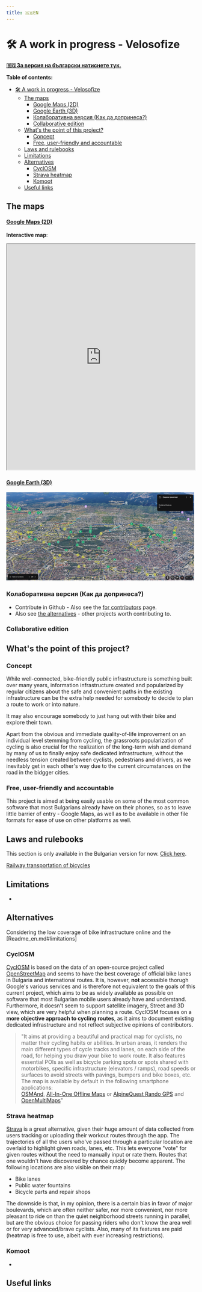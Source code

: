 ```yaml
---
title: 🇬🇧EN
---
```


# 🛠 A work in progress - Velosofize

[**🇧🇬 За версия на български натиснете тук.**](Readme.md)

**Table of contents:**

- [🛠 A work in progress - Velosofize](#-a-work-in-progress---velosofize)
  - [The maps](#the-maps)
      - [Google Maps (2D)](#google-maps-2d)
      - [Google Earth (3D)](#google-earth-3d)
    - [Колаборативна версия (Как да допринеса?)](#колаборативна-версия-как-да-допринеса)
    - [Collaborative edition](#collaborative-edition)
  - [What's the point of this project?](#whats-the-point-of-this-project)
    - [Concept](#concept)
    - [Free, user-friendly and accountable](#free-user-friendly-and-accountable)
  - [Laws and rulebooks](#laws-and-rulebooks)
  - [Limitations](#limitations)
  - [Alternatives](#alternatives)
    - [CyclOSM](#cyclosm)
    - [Strava heatmap](#strava-heatmap)
    - [Komoot](#komoot)
  - [Useful links](#useful-links)

## The maps

#### [Google Maps (2D)](https://www.google.com/maps/d/u/0/edit?mid=13Ke06MOSLTuBBbr2ITKNV7kLhs_v2Qc&usp=sharing)

**Interactive map**:
<iframe src="https://www.google.com/maps/d/u/0/embed?mid=13Ke06MOSLTuBBbr2ITKNV7kLhs_v2Qc&ehbc=2E312F" width="500" height="600"></iframe>

#### [Google Earth (3D)](https://earth.google.com/web/@42.68536362,23.34252187,551.21893103a,13559.28278408d,35y,-0h,0t,0r/data=CgRCAggBMigKJgokCiAxM0tlMDZNT1NMVHVCQmJyMklUS05WN2tMaHNfdjJRYyACOgMKATBCAggASggI3rfSkgMQAQ)

<img src="attachments/earth_view.png" alt="Alt Text" width="500">

### Колаборативна версия (Как да допринеса?)

* Contribute in Github - Also see the [for contributors](for_contributors/Readme.md) page.
* Also see [the alternatives](https://github.com/velosofist/velosofize/tree/main/for_contributors) - other projects worth contributing to.

### Collaborative edition


## What's the point of this project?

### Concept

While well-connected, bike-friendly public infrastructure is something built over many years, information infrastructure created and popularized by regular citizens about the safe and convenient paths in the existing infrastructure can be the extra help needed for somebody to decide to plan a route to work or into nature.

It may also encourage somebody to just hang out with their bike and explore their town.

Apart from the obvious and immediate quality-of-life improvement on an individual level stemming from cycling, the grassroots popularization of cycling is also crucial for the realization of the long-term wish and demand by many of us to finally enjoy safe dedicated infrastructure, without the needless tension created between cyclists, pedestrians and drivers, as we inevitably get in each other's way due to the current circumstances on the road in the bidgger cities.

### Free, user-friendly and accountable

This project is aimed at being easily usable on some of the most common software that most Bulgarians already have on their phones, so as to leave little barrier of entry - Google Maps, as well as to be available in other file formats for ease of use on other platforms as well.

## Laws and rulebooks

This section is only available in the Bulgarian version for now. [Click here](Readme.md#закони-и-правилници).

[Railway transportation of bicycles](https://www.bdz.bg/en/a/transportation-of-bicycles)

## Limitations

-

## Alternatives

Considering the low coverage of bike infrastructure online and the [Readme_en.md#limitations] 

### CyclOSM

[CyclOSM](cyclosm.org) is based on the data of an open-source project called [OpenStreetMap](openstreetmap.org) and seems to have the best coverage of official bike lanes in Bulgaria and international routes. It is, however, **not** accessible thorugh Google's various services and is therefore not equivalent to the goals of this current project, which aims to be as widely available as possible on software that most Bulgarian mobile users already have and understand. Furthermore, it doesn't seem to support satellite imagery, Street and 3D view, which are very helpful when planning a route.
CyclOSM focuses on a **more objective approach to cycling routes**, as it aims to document existing dedicated infrastructure and not reflect subjective opinions of contributors.

> "It aims at providing a beautiful and practical map for cyclists, no matter their cycling habits or abilities.
>In urban areas, it renders the main different types of cycle tracks and lanes, on each side of the road, for helping you draw your bike to work route. It also features essential POIs as well as bicycle parking spots or spots shared with motorbikes, specific infrastructure (elevators / ramps), road speeds or surfaces to avoid streets with pavings, bumpers and bike boxes, etc.\
> The map is available by default in the following smartphone applications:\
> [OSMAnd](https://osmand.net/), [All-In-One Offline Maps](https://play.google.com/store/apps/details?id=net.psyberia.offlinemaps) or [AlpineQuest Rando GPS](https://alpinequest.net/) and [OpenMultiMaps](https://framagit.org/tom79/openmaps)"

### Strava heatmap

[Strava](https://www.strava.com/maps/global-heatmap?sport=Ride&style=standard&terrain=false&labels=true&poi=true&cPhotos=true&gColor=mobileblue&gOpacity=100#7.64/42.856/25.244) is a great alternative, given their huge amount of data collected from users tracking or uploading their workout routes through the app. The trajectories of all the users who've passed through a particular location are overlaid to highlight given roads, lanes, etc. This lets everyone "vote" for given routes without the need to manually input or rate them. Routes that one wouldn't have discovered by chance quickly become apparent.
The following locations are also visible on their map:

- Bike lanes
- Public water fountains
- Bicycle parts and repair shops

The downside is that, in my opinion, there is a certain bias in favor of major boulevards, which are often neither safer, nor more convenient, nor more pleasant to ride on than the quiet neighborhood streets running in parallel, but are the obvious choice for passing riders who don't know the area well or for very advanced/brave cyclists.
Also, many of its features are paid (heatmap is free to use, albeit with ever increasing restrictions).

### Komoot

-

## Useful links


